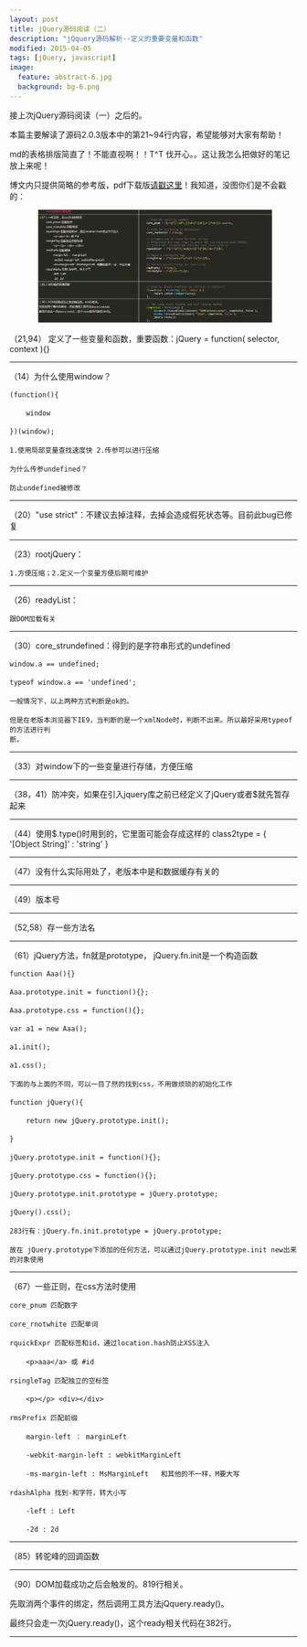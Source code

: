 ```yaml
---
layout: post
title: jQuery源码阅读（二）
description: "jQquery源码解析--定义的重要变量和函数"
modified: 2015-04-05
tags: [jQuery, javascript]
image:
  feature: abstract-6.jpg
  background: bg-6.png
---
```



接上次jQuery源码阅读（一）之后的。

本篇主要解读了源码2.0.3版本中的第21~94行内容，希望能够对大家有帮助！

<!--more-->

md的表格排版简直了！不能直视啊！！T^T  伐开心。。这让我怎么把做好的笔记放上来呢！

博文内只提供简略的参考版，pdf下载版<a href="/images/post/jQuerySourceCodeRead.pdf" download="jQquery源码分析">请戳这里</a>！我知道，没图你们是不会戳的：

<figure>
	<a href="/images/post/2015-04-05-1.png"><img src="/images/post/2015-04-05-1.png" alt=""></a>
</figure>


（21,94） 定义了一些变量和函数，重要函数：jQuery = function( selector, context ){}

---

（14）为什么使用window？

	(function(){

		window

	})(window);

	1.使用局部变量查找速度快 2.传参可以进行压缩

	为什么传参undefined？

	防止undefined被修改



---

（20）"use strict"：不建议去掉注释，去掉会造成假死状态等。目前此bug已修复

---

（23）rootjQuery：

	1.方便压缩；2.定义一个变量方便后期可维护

---

（26）readyList：

	跟DOM加载有关

---

（30）core_strundefined：得到的是字符串形式的undefined

	window.a == undefined;

	typeof window.a == 'undefined';

	一般情况下，以上两种方式判断是ok的。

	但是在老版本浏览器下IE9，当判断的是一个xmlNode时，判断不出来。所以最好采用typeof的方法进行判
	断。

---

（33）对window下的一些变量进行存储，方便压缩

---

（38，41）防冲突，如果在引入jquery库之前已经定义了jQuery或者$就先暂存起来

---


（44）使用$.type()时用到的，它里面可能会存成这样的
	class2type = {
		'[Object String]' : 'string'
	}

---

（47）没有什么实际用处了，老版本中是和数据缓存有关的

---

（49）版本号

---

（52,58）存一些方法名

---

（61）jQuery方法，fn就是prototype， jQuery.fn.init是一个构造函数

	function Aaa(){}

	Aaa.prototype.init = function(){};

	Aaa.prototype.css = function(){};

	var a1 = new Aaa();

	a1.init();

	a1.css();

	下面的与上面的不同，可以一目了然的找到css，不用做烦琐的初始化工作

	function jQuery(){

		return new jQuery.prototype.init();

	}

	jQuery.prototype.init = function(){};

	jQuery.prototype.css = function(){};

	jQuery.prototype.init.prototype = jQuery.prototype;

	jQuery().css();

	283行有：jQuery.fn.init.prototype = jQuery.prototype;

	故在 jQuery.prototype下添加的任何方法，可以通过jQuery.prototype.init new出来的对象使用

---

（67）一些正则，在css方法时使用

	core_pnum 匹配数字

	core_rnotwhite 匹配单词

	rquickExpr 匹配标签和id，通过location.hash防止XSS注入

		<p>aaa</a> 或 #id

	rsingleTag 匹配独立的空标签

		<p></p> <div></div>

	rmsPrefix 匹配前缀

		margin-left ： marginLeft

		-webkit-margin-left : webkitMarginLeft

		-ms-margin-left : MsMarginLeft   和其他的不一样，M要大写

	rdashAlpha 找到-和字符，转大小写

		-left : Left

		-2d : 2d

---

（85）转驼峰的回调函数

---



（90）DOM加载成功之后会触发的。819行相关。

先取消两个事件的绑定，然后调用工具方法jQquery.ready()。

最终只会走一次jQuery.ready()，这个ready相关代码在382行。



---

